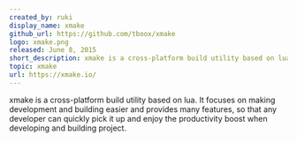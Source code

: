 ```yaml
---
created_by: ruki
display_name: xmake
github_url: https://github.com/tboox/xmake
logo: xmake.png
released: June 8, 2015
short_description: xmake is a cross-platform build utility based on lua.
topic: xmake
url: https://xmake.io/
---
```

xmake is a cross-platform build utility based on lua. It focuses on making development and building easier and provides many features, so that any developer can quickly pick it up and enjoy the productivity boost when developing and building project.
